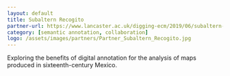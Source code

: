 ```yaml
---
layout: default
title: Subaltern Recogito
partner-url: https://www.lancaster.ac.uk/digging-ecm/2019/06/subaltern-recogito/
category: [semantic annotation, collaboration]
logo: /assets/images/partners/Partner_Subaltern_Recogito.jpg
---
```


Exploring the benefits of digital annotation for the analysis of maps produced in sixteenth-century Mexico.
